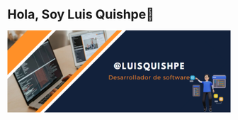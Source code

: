<h1 styele="text-align: center;">Hola, Soy Luis Quishpe👋 </h1>
<div aling="center">
<img src="https://github.com/LUISALEXANDERQUISHPE/imagenes/blob/main/Portada.png?raw=true" style=" with: 330px;">
</div>
